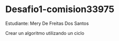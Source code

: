 # Desafio1-comision33975

Estudiante: Mery De Freitas Dos Santos

Crear un algoritmo utilizando un ciclo
